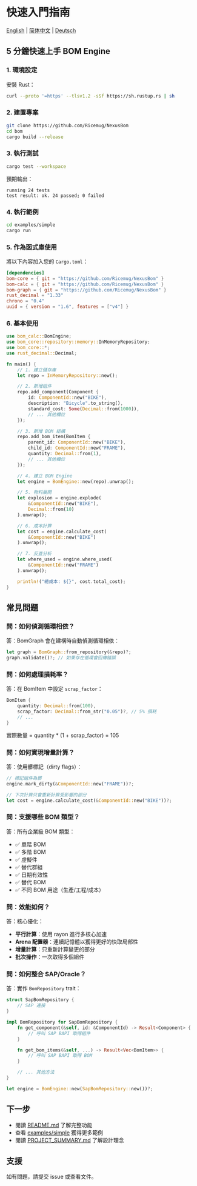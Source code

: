 # 快速入門指南

[English](../QUICKSTART.md) | [简体中文](./QUICKSTART.zh-CN.md) | [Deutsch](./QUICKSTART.de.md)

## 5 分鐘快速上手 BOM Engine

### 1. 環境設定

安裝 Rust：
```bash
curl --proto '=https' --tlsv1.2 -sSf https://sh.rustup.rs | sh
```

### 2. 建置專案

```bash
git clone https://github.com/Ricemug/NexusBom
cd bom
cargo build --release
```

### 3. 執行測試

```bash
cargo test --workspace
```

預期輸出：
```
running 24 tests
test result: ok. 24 passed; 0 failed
```

### 4. 執行範例

```bash
cd examples/simple
cargo run
```

### 5. 作為函式庫使用

將以下內容加入您的 `Cargo.toml`：

```toml
[dependencies]
bom-core = { git = "https://github.com/Ricemug/NexusBom" }
bom-calc = { git = "https://github.com/Ricemug/NexusBom" }
bom-graph = { git = "https://github.com/Ricemug/NexusBom" }
rust_decimal = "1.33"
chrono = "0.4"
uuid = { version = "1.6", features = ["v4"] }
```

### 6. 基本使用

```rust
use bom_calc::BomEngine;
use bom_core::repository::memory::InMemoryRepository;
use bom_core::*;
use rust_decimal::Decimal;

fn main() {
    // 1. 建立儲存庫
    let repo = InMemoryRepository::new();

    // 2. 新增組件
    repo.add_component(Component {
        id: ComponentId::new("BIKE"),
        description: "Bicycle".to_string(),
        standard_cost: Some(Decimal::from(1000)),
        // ... 其他欄位
    });

    // 3. 新增 BOM 結構
    repo.add_bom_item(BomItem {
        parent_id: ComponentId::new("BIKE"),
        child_id: ComponentId::new("FRAME"),
        quantity: Decimal::from(1),
        // ... 其他欄位
    });

    // 4. 建立 BOM Engine
    let engine = BomEngine::new(repo).unwrap();

    // 5. 物料展開
    let explosion = engine.explode(
        &ComponentId::new("BIKE"),
        Decimal::from(10)
    ).unwrap();

    // 6. 成本計算
    let cost = engine.calculate_cost(
        &ComponentId::new("BIKE")
    ).unwrap();

    // 7. 反查分析
    let where_used = engine.where_used(
        &ComponentId::new("FRAME")
    ).unwrap();

    println!("總成本: ${}", cost.total_cost);
}
```

## 常見問題

### 問：如何偵測循環相依？

答：BomGraph 會在建構時自動偵測循環相依：

```rust
let graph = BomGraph::from_repository(&repo)?;
graph.validate()?; // 如果存在循環會回傳錯誤
```

### 問：如何處理損耗率？

答：在 BomItem 中設定 `scrap_factor`：

```rust
BomItem {
    quantity: Decimal::from(100),
    scrap_factor: Decimal::from_str("0.05")?, // 5% 損耗
    // ...
}
```

實際數量 = quantity * (1 + scrap_factor) = 105

### 問：如何實現增量計算？

答：使用髒標記（dirty flags）：

```rust
// 標記組件為髒
engine.mark_dirty(&ComponentId::new("FRAME"))?;

// 下次計算只會重新計算受影響的部分
let cost = engine.calculate_cost(&ComponentId::new("BIKE"))?;
```

### 問：支援哪些 BOM 類型？

答：所有企業級 BOM 類型：

- ✅ 單階 BOM
- ✅ 多階 BOM
- ✅ 虛擬件
- ✅ 替代群組
- ✅ 日期有效性
- ✅ 替代 BOM
- ✅ 不同 BOM 用途（生產/工程/成本）

### 問：效能如何？

答：核心優化：

- **平行計算**：使用 rayon 進行多核心加速
- **Arena 配置器**：連續記憶體以獲得更好的快取局部性
- **增量計算**：只重新計算變更的部分
- **批次操作**：一次取得多個組件

### 問：如何整合 SAP/Oracle？

答：實作 `BomRepository` trait：

```rust
struct SapBomRepository {
    // SAP 連接
}

impl BomRepository for SapBomRepository {
    fn get_component(&self, id: &ComponentId) -> Result<Component> {
        // 呼叫 SAP BAPI 取得組件
    }

    fn get_bom_items(&self, ...) -> Result<Vec<BomItem>> {
        // 呼叫 SAP BAPI 取得 BOM
    }

    // ... 其他方法
}

let engine = BomEngine::new(SapBomRepository::new())?;
```

## 下一步

- 閱讀 [README.md](README.md) 了解完整功能
- 查看 [examples/simple](examples/simple) 獲得更多範例
- 閱讀 [PROJECT_SUMMARY.md](PROJECT_SUMMARY.md) 了解設計理念

## 支援

如有問題，請提交 issue 或查看文件。
